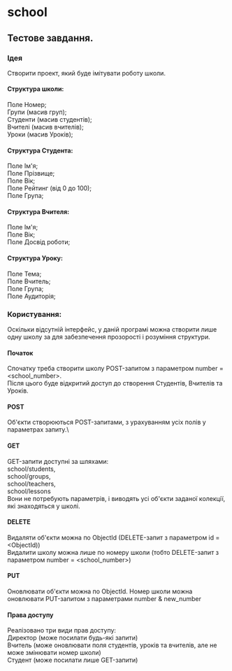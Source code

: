 # school

## Тестове завдання. 

### Ідея 
Створити проект, який буде імітувати роботу школи. 
#### Структура школи:
Поле Номер;\
Групи (масив груп);\
Студенти (масив студентів);\
Вчителі (масив вчителів);\
Уроки (масив Уроків);

#### Структура Студента: 
Поле Ім'я;\
Поле Прізвище;\
Поле Вік;\
Поле Рейтинг (від 0 до 100);\
Поле Група;

#### Структура Вчителя:
Поле Ім'я;\
Поле Вік;\
Поле Досвід роботи;

#### Структура Уроку:
Поле Тема;\
Поле Вчитель;\
Поле Група;\
Поле Аудиторія;

### Користування:
Оскільки відсутній інтерфейс, у даній програмі можна створити лише одну школу за для забезпечення прозорості і розуміння структури.
#### Початок
Спочатку треба створити школу POST-запитом з параметром number = <school_number>.\
Після цього буде відкритий доступ до створення Студентів, Вчителів та Уроків.
#### POST
Об'єкти створюються POST-запитами, з урахуванням усіх полів у параметрах запиту.\

#### GET
GET-запити доступні за шляхами: \
school/students,\
school/groups,\
school/teachers,\
school/lessons\
Вони не потребують параметрів, і виводять усі об'єкти заданої колекції, які знаходяться у школі.

#### DELETE 
Видаляти об'єкти можна по ObjectId (DELETE-запит з параметром id = <ObjectId)) \
Видалити школу можна лише по номеру школи (тобто DELETE-запит з параметром number = <school_number>)

#### PUT 
Оновлювати об'єкти можна по ObjectId.
Номер школи можна оновлювати PUT-запитом з параметрами number & new_number

#### Права доступу
Реалізовано три види прав доступу:\
Директор (може посилати будь-які запити)\
Вчитель (може оновлювати поля студентів, уроків та вчителів, але не може змінювати номер школи)\
Студент (може посилати лише GET-запити)




